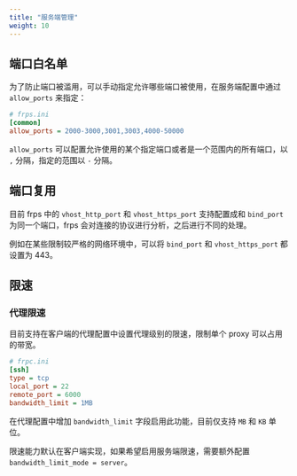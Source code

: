 ```yaml
---
title: "服务端管理"
weight: 10
---
```


## 端口白名单

为了防止端口被滥用，可以手动指定允许哪些端口被使用，在服务端配置中通过 `allow_ports` 来指定：

```ini
# frps.ini
[common]
allow_ports = 2000-3000,3001,3003,4000-50000
```

`allow_ports` 可以配置允许使用的某个指定端口或者是一个范围内的所有端口，以 `,` 分隔，指定的范围以 `-` 分隔。

## 端口复用

目前 frps 中的 `vhost_http_port` 和 `vhost_https_port` 支持配置成和 `bind_port` 为同一个端口，frps 会对连接的协议进行分析，之后进行不同的处理。

例如在某些限制较严格的网络环境中，可以将 `bind_port` 和 `vhost_https_port` 都设置为 443。

## 限速

### 代理限速

目前支持在客户端的代理配置中设置代理级别的限速，限制单个 proxy 可以占用的带宽。

```ini
# frpc.ini
[ssh]
type = tcp
local_port = 22
remote_port = 6000
bandwidth_limit = 1MB
```

在代理配置中增加 `bandwidth_limit` 字段启用此功能，目前仅支持 `MB` 和 `KB` 单位。

限速能力默认在客户端实现，如果希望启用服务端限速，需要额外配置 `bandwidth_limit_mode = server`。
